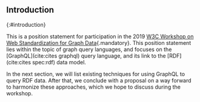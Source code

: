 ## Introduction
{:#introduction}

This is a position statement for participation in the 2019
[W3C Workshop on Web Standardization for Graph Data](https://www.w3.org/Data/events/data-ws-2019/){.mandatory}.
This position statement lies within the topic of graph query languages,
and focuses on the [GraphQL](cite:cites graphql) query language, and its link to the [RDF](cite:cites spec:rdf) data model.

In the next section, we will list existing techniques for using GraphQL to query RDF data.
After that, we conclude with a proposal on a way forward to harmonize these approaches,
which we hope to discuss during the workshop.
